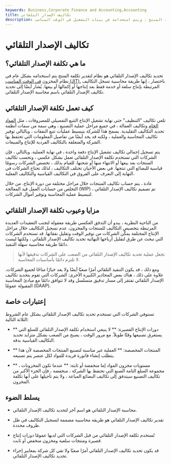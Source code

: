```yaml
---
keywords: Business,Corporate Finance and Accounting,Accounting
title: تكاليف الإصدار التلقائي
description: يعد تحديد تكاليف الإصدار التلقائي أحد أساليب تحديد تكلفة المنتج ، ويتم استخدامه في بيئات التشغيل في الوقت المناسب (JIT) ، حيث يتم تأخير تحديد التكلفة حتى يتم الانتهاء من البضائع.
---
```


# تكاليف الإصدار التلقائي
## ما هي تكلفة الإصدار التلقائي؟

تحديد تكاليف الإصدار التلقائي هو نظام لتقدير تكلفة المنتج يتم استخدامه بشكل عام في نظام المخزون [في الوقت المناسب (JIT).](/jit) باختصار ، إنها طريقة محاسبية تسجل التكاليف المرتبطة بإنتاج سلعة أو خدمة فقط بعد إنتاجها أو إكمالها أو بيعها. يُشار أيضًا إلى تحديد تكاليف الإصدار التلقائي باسم محاسبة الإصدار التلقائي.

## كيف تعمل تكلفة الإصدار التلقائي

تلغي تكاليف "التنظيف" حتى نهاية تشغيل الإنتاج التتبع التفصيلي للمصروفات ، مثل [المواد الخام](/rawmaterials) وتكاليف العمالة ، في جميع مراحل عملية التصنيع ، وهي سمة من سمات أنظمة تحديد التكاليف التقليدية. يسمح هذا للشركة بتبسيط عمليات تتبع النفقات ، وبالتالي توفير تكاليف المحاسبة والعملية ، ولكنه قد يحد أيضًا من تفاصيل المعلومات التي تحتفظ بها الشركة والمتعلقة بالتكاليف الفردية للإنتاج والمبيعات.

يتم تسجيل إجمالي تكاليف تشغيل الإنتاج دفعة واحدة ، في نهاية العملية. وبالتالي ، فإن الشركات التي تستخدم تكلفة الإصدار التلقائي تعمل بشكل عكسي ، وتحسب تكاليف المنتجات بعد بيعها أو الانتهاء منها أو شحنها. للقيام بذلك ، تخصص الشركات رسومًا قياسية للبضائع التي تنتجها. في بعض الأحيان تختلف التكاليف ، لذلك تحتاج الشركات في النهاية إلى التعرف على الفروق في التكاليف القياسية والتكاليف الفعلية.

عادة ، يتم حساب تكاليف المنتجات خلال مراحل مختلفة من دورة الإنتاج. من خلال التخلص من حسابات العمل قيد المعالجة (WIP) ، تم تصميم تكاليف الإصدار التلقائي لتبسيط عملية المحاسبة وتوفير أموال الشركات.

## مزايا وعيوب تكلفة الإصدار التلقائي

من الناحية النظرية ، يبدو أن التدفق العكسي طريقة معقولة لتجنب التعقيدات العديدة المرتبطة بتخصيص التكاليف للمنتجات والمخزون. عدم تسجيل التكاليف خلال مراحل الإنتاج المختلفة يمكّن الشركات من توفير الوقت وتقليل نفقاتها. قد تستخدم الشركات التي تبحث عن طرق لتقليل أرباحها النهائية تحديد تكاليف الإصدار التلقائي ، ولكنها ليست دائمًا طريقة محاسبية سهلة التنفيذ.

> تجعل عملية تحديد تكاليف الإصدار التلقائي من الصعب على الشركات تدقيقها لأنها لا تلتزم دائمًا بأساسيات المحاسبة.

>

ومع ذلك ، قد يكون التنفيذ التلقائي أمرًا صعبًا أيضًا ولا يعد خيارًا متاحًا لجميع الشركات. علاوة على ذلك ، هناك بعض المحاذير الكبيرة الأخرى: الشركات التي تقوم بتحديد تكاليف الإصدار التلقائي تفتقر إلى مسار تدقيق متسلسل وقد لا تتوافق دائمًا مع مبادئ المحاسبة المقبولة عمومًا (GAAP).

## إعتبارات خاصة

تستوفي الشركات التي تستخدم تحديد تكاليف الإصدار التلقائي بشكل عام الشروط الثلاثة التالية:

- ** دورات الإنتاج القصيرة: ** لا ينبغي استخدام تكلفة الإصدار التلقائي للسلع التي يستغرق تصنيعها وقتًا طويلاً. مع مرور الوقت ، يصبح من الصعب بشكل متزايد تحديد التكاليف القياسية بدقة.

- ** المنتجات المخصصة: ** العملية غير مناسبة لتصنيع المنتجات المخصصة لأن هذا يتطلب إنشاء فاتورة فريدة للمواد لكل عنصر يتم تصنيعه.

- ** مستويات مخزون المواد إما منخفضة أو ثابتة: ** عندما تكون المخزونات ، مجموعة السلع التامة الصنع التي تحتفظ بها الشركة ، منخفضة ، فإن الجزء الأكبر من تكاليف التصنيع سيتدفق إلى تكاليف البضائع المباعة ، ولا يتم تأجيلها على أنها تكلفة المخزون.

## يسلط الضوء

- محاسبة الإصدار التلقائي هو اسم آخر لتحديد تكاليف الإصدار التلقائي.

- تقدير تكاليف الإصدار التلقائي هو طريقة محاسبية مصممة لتسجيل التكاليف في ظل ظروف محددة.

- تُستخدم تكلفة الإصدار التلقائي من قبل الشركات التي لديها عمومًا دورات إنتاج قصيرة ومنتجات سلعية ومخزون منخفض أو ثابت.

- قد يكون تحديد تكاليف الإصدار التلقائي أمرًا صعبًا ولا تفي كل شركة بمعايير إجراء تحديد تكاليف الإصدار التلقائي.

